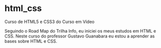 # html_css
Curso de HTML5 e CSS3 do Curso em Vídeo

Seguindo o Road Map do Trilha Info, eu iniciei os meus estudos em HTML e CSS.
Neste curso do professor Gustavo Guanabara eu estou a aprender as bases sobre HTML e CSS.